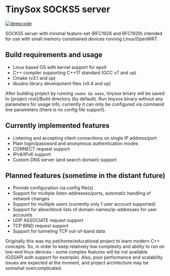 # TinySox SOCKS5 server

[![deepcode](https://www.deepcode.ai/api/gh/badge?key=eyJhbGciOiJIUzI1NiIsInR5cCI6IkpXVCJ9.eyJwbGF0Zm9ybTEiOiJnaCIsIm93bmVyMSI6IkRhcmtDYXN0ZXIiLCJyZXBvMSI6IlRpbnlTb3giLCJpbmNsdWRlTGludCI6ZmFsc2UsImF1dGhvcklkIjoxNTI4NCwiaWF0IjoxNjE1MTY1NjcyfQ.4xrt5zOikQ3PKoWSzxwgCNXOfOv7gWpVv_dYQMk12UQ)](https://www.deepcode.ai/app/gh/DarkCaster/TinySox/_/dashboard?utm_content=gh%2FDarkCaster%2FTinySox)

SOCKS5 server with minimal feature-set (RFC1928 and RFC1929) intended for use with small memory constrained devices running Linux/OpenWRT.

## Build requirements and usage

- Linux based OS with kernel support for epoll
- C++ compiler supporting C++17 standard (GCC v7 and up)
- Cmake (v3.1 and up)
- libudns library development files (v0.4 and up)

After building project by running `cmake && make`, tinysox binary will be saved to [project root]/Build directory (by default). Run tinysox binary without any parameters for usage info, currently it can only be configured via command line parameters (there is no config file support).

## Currently implemented features

- Listening and accepting client connections on single IP address/port
- Plain login/password and anonymous authentication modes
- CONNECT request support
- IPv4/IPv6 support
- Custom DNS server (and search domain) support

## Planned features (sometime in the distant future)

- Provide configuration via config file(s)
- Support for multiple listen addresses/ports, automatic handling of network changes
- Support for multiple users (currently only 1 user account supported)
- Support for allow/block lists of domain-names/ip-addresses for user accounts
- UDP ASSOCIATE request support
- TCP BIND request support
- Support for tunneling TCP out-of-band data

Originally this was my pet/home/educational project to learn modern C++ concepts. So, in order to keep relatively low complexity and ability to run on low-end linux devices - some complex features will be not available (GSSAPI auth support for example). Also, poor performance and scalability issues are expected at the moment, and project architecture may be somwhat overcomplicated.
